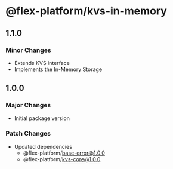# @flex-platform/kvs-in-memory

## 1.1.0

### Minor Changes

- Extends KVS interface
- Implements the In-Memory Storage

## 1.0.0

### Major Changes

- Initial package version

### Patch Changes

- Updated dependencies
    - @flex-platform/base-error@1.0.0
    - @flex-platform/kvs-core@1.0.0
